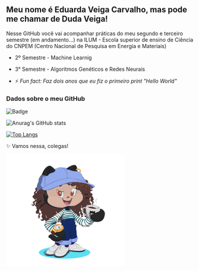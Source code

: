 ## Meu nome é Eduarda Veiga Carvalho, mas pode me chamar de Duda Veiga!

Nesse GitHub você vai acompanhar práticas do meu segundo e terceiro semestre (em andamento...) na ILUM - Escola superior de ensino de Ciência do CNPEM (Centro Nacional de Pesquisa em Energia e Materiais)

- 2º Semestre - Machine Learnig 
- 3° Semestre - Algoritmos Genéticos e Redes Neurais


- ⚡ _Fun fact: Faz dois anos que eu fiz o primeiro print "Hello World"_

### Dados sobre o meu GitHub

![Badge](https://img.shields.io/static/v1?label=computação&message=ilum&color=magenta&style=for-the-badge&logo=REACT)

![Anurag's GitHub stats](https://github-readme-stats.vercel.app/api?username=veigaeduarda&show_icons=true&theme=dark)


[![Top Langs](https://github-readme-stats.vercel.app/api/top-langs/?username=veigaeduarda&layout=compact&&show_icons=true&theme=dark)](https://github.com/anuraghazra/github-readme-stats)

✨ Vamos nessa, colegas!


<img src= "MEU_AVATAR_GITHUB.png" style="width:320px;height:300px;">

